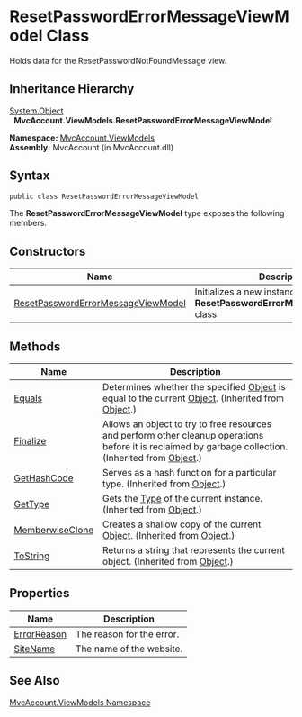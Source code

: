 ResetPasswordErrorMessageViewModel Class
========================================
Holds data for the ResetPasswordNotFoundMessage view.


Inheritance Hierarchy
---------------------
[System.Object][1]  
  **MvcAccount.ViewModels.ResetPasswordErrorMessageViewModel**  

**Namespace:** [MvcAccount.ViewModels][2]  
**Assembly:** MvcAccount (in MvcAccount.dll)

Syntax
------

```csharp
public class ResetPasswordErrorMessageViewModel
```

The **ResetPasswordErrorMessageViewModel** type exposes the following members.


Constructors
------------

Name                                    | Description                                                                    
--------------------------------------- | ------------------------------------------------------------------------------ 
[ResetPasswordErrorMessageViewModel][3] | Initializes a new instance of the **ResetPasswordErrorMessageViewModel** class 


Methods
-------

Name                 | Description                                                                                                                                                
-------------------- | ---------------------------------------------------------------------------------------------------------------------------------------------------------- 
[Equals][4]          | Determines whether the specified [Object][1] is equal to the current [Object][1]. (Inherited from [Object][1].)                                            
[Finalize][5]        | Allows an object to try to free resources and perform other cleanup operations before it is reclaimed by garbage collection. (Inherited from [Object][1].) 
[GetHashCode][6]     | Serves as a hash function for a particular type. (Inherited from [Object][1].)                                                                             
[GetType][7]         | Gets the [Type][8] of the current instance. (Inherited from [Object][1].)                                                                                  
[MemberwiseClone][9] | Creates a shallow copy of the current [Object][1]. (Inherited from [Object][1].)                                                                           
[ToString][10]       | Returns a string that represents the current object. (Inherited from [Object][1].)                                                                         


Properties
----------

Name              | Description               
----------------- | ------------------------- 
[ErrorReason][11] | The reason for the error. 
[SiteName][12]    | The name of the website.  


See Also
--------
[MvcAccount.ViewModels Namespace][2]  

[1]: http://msdn.microsoft.com/en-us/library/e5kfa45b
[2]: ../README.md
[3]: _ctor.md
[4]: http://msdn.microsoft.com/en-us/library/bsc2ak47
[5]: http://msdn.microsoft.com/en-us/library/4k87zsw7
[6]: http://msdn.microsoft.com/en-us/library/zdee4b3y
[7]: http://msdn.microsoft.com/en-us/library/dfwy45w9
[8]: http://msdn.microsoft.com/en-us/library/42892f65
[9]: http://msdn.microsoft.com/en-us/library/57ctke0a
[10]: http://msdn.microsoft.com/en-us/library/7bxwbwt2
[11]: ErrorReason.md
[12]: SiteName.md